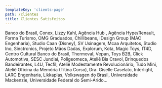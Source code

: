 ```yaml
---
templateKey: 'clients-page'
path: /clientes
title: Clientes Satisfeitos
---
```

Banco do Brasil, Conex, Lizzy Kahl, Agência Hub , Agência Hype/Renault, Forma Turismo, OMG Graduados, Chillibeans, iDesign Group (MAC Engenharia), Studio Caan (Disney), SV Usinagem, Mcaa Arquitetos, Studio Ino, Sinctronics, Projeto Mãos Dadas, Explorum, Kota, Magic Toys, IT4D, Centro Cultural Banco do Brasil, Thermoval, Vepan, Toys B2B, Click Automotiva, SESC Jundiaí, Poligeomeca, Ateliê Bia Cravol, Brinquedos Bandeirantes, L4U, Tecfil, Ateliê Modestamente Revolucionário, Tudo Mini, Ateliê Oficina da Memória (Titina Corso), Dra. Giselle Caselato, Interlight, LARC Engenharia, Likkaplas, Volkswagen do Brasil, Universidade Mackenzie, Universidade Federal do Semi-Árido…
